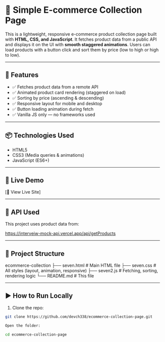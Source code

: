 # 🛒 Simple E-commerce Collection Page

This is a lightweight, responsive e-commerce product collection page built with **HTML, CSS, and JavaScript**. It fetches product data from a public API and displays it on the UI with **smooth staggered animations**. Users can load products with a button click and sort them by price (low to high or high to low).

---

## 🚀 Features

- ✅ Fetches product data from a remote API
- ✅ Animated product card rendering (staggered on load)
- ✅ Sorting by price (ascending & descending)
- ✅ Responsive layout for mobile and desktop
- ✅ Button loading animation during fetch
- ✅ Vanilla JS only — no frameworks used

---

## 📦 Technologies Used

- HTML5
- CSS3 (Media queries & animations)
- JavaScript (ES6+)

---

## 📸 Live Demo

[🔗 View Live Site]

---

## 🧪 API Used

This project uses product data from:

https://interveiw-mock-api.vercel.app/api/getProducts


---

## 📁 Project Structure

ecommerce-collection
├── seven.html # Main HTML file
├── seven.css # All styles (layout, animation, responsive)
├── seven2.js # Fetching, sorting, rendering logic
└── README.md # This file



---

## ▶️ How to Run Locally

1. Clone the repo:

```bash
git clone https://github.com/devch338/ecommerce-collection-page.git

Open the folder:

cd ecommerce-collection-page
